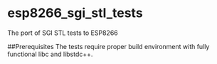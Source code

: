 # esp8266_sgi_stl_tests
The port of SGI STL tests to ESP8266

##Prerequisites
The tests require proper build environment with fully functional libc and libstdc++. 
